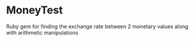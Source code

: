 # MoneyTest
Ruby gem for finding the exchange rate between 2 monetary values along with arithmetic manipulations

